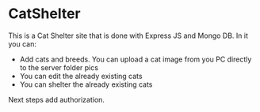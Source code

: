 # CatShelter
This is a Cat Shelter site that is done with Express JS and Mongo DB. In it you can:
 - Add cats and breeds. You can upload a cat image from you PC directly to the server folder pics
 - You can edit the already existing cats
 - You can shelter  the already existing cats
 
 Next steps add authorization.
